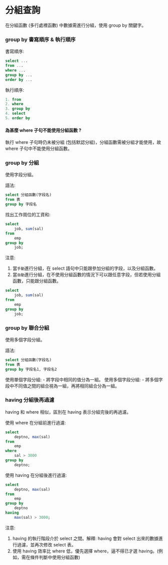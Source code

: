 # 分組查詢

在分組函數 (多行處裡函數) 中數據需進行分組，使用 group by 關鍵字。

### group by 書寫順序 & 執行順序

書寫順序:

```sql
select ...
from ...
where ...
group by ...
order by ...
```

執行順序:

```sql
1. from
2. where
3. group by
4. select 
5. order by
```

#### 為甚麼 where 子句不能使用分組函數 ? 

執行 where 子句時仍未被分組 (包括默認分組)，分組函數需被分組才能使用，故 where 子句中不能使用分組函數。

### group by 分組

使用字段分組。

語法:

```sql
select 分組函數(字段名)
from 表
group by 字段名
```

找出工作崗位的工資和:

```sql
select 
    job, sum(sal)
from 
    emp
group by
    job;
```

注意: 
1. 當`手動`進行分組，在 select 語句中只能跟參加分組的字段，以及分組函數。
2. 當`自動`進行分組，在不使用分組函數的情況下可以跟任意字段，但若使用分組函數，只能跟分組函數。

```sql
select 
    job, sum(sal)
from 
    emp
group by
    job;
```

### group by 聯合分組

使用多個字段分組。

語法:

```sql
select 分組函數(字段名)
from 表
group by 字段名1, 字段名2
```

使用單個字段分組:
    - 將字段中相同的值分為一組。
使用多個字段分組:
    - 將多個字段中不同值之間的組合視為一組，再將相同組合分為一組。

### having 分組後再過濾

having 和 where 相似，區別在 having 表示分組完後的再過濾。

使用 where 在分組前進行過濾:

```sql
select
    deptno, max(sal)
from
    emp
where
    sal > 3000
group by
    deptno;
```

使用 having 在分組後進行過濾:

```sql
select
    deptno, max(sal)
from
    emp
group by
    deptno
having
    max(sal) > 3000;
```

注意:
1. having 的執行階段介於 select 之間。解釋: having 會對 select 出來的數據進行過濾，並再次修改 select 表。
2. 使用 having 效率比 where 低，優先選擇 where，逼不得已才選 having。(例如，需在條件判斷中使用分組函數)
